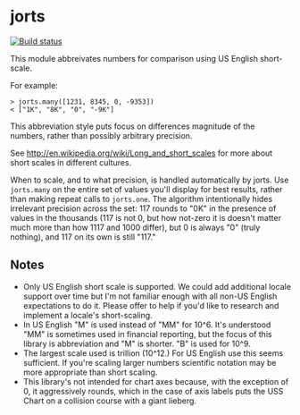 # jorts

[![Build status](https://travis-ci.org/waded/jorts.svg?branch=master)](https://travis-ci.org/waded/jorts)

This module abbreivates numbers for comparison using US English short-scale.

For example:

    > jorts.many([1231, 8345, 0, -9353])
    < ["1K", "8K", "0", "-9K"]

This abbreviation style puts focus on differences magnitude of the numbers,
rather than possibly arbitrary precision.

See <http://en.wikipedia.org/wiki/Long_and_short_scales> for more about short
scales in different cultures.

When to scale, and to what precision, is handled automatically by jorts. Use
`jorts.many` on the entire set of values you'll display for best results, rather
than making repeat calls to `jorts.one`. The algorithm intentionally hides
irrelevant precision across the set: 117 rounds to "0K" in the presence of
values in the thousands (117 is not 0, but how not-zero it is doesn't matter
much more than how 1117 and 1000 differ), but 0 is always "0" (truly nothing),
and 117 on its own is still "117."

## Notes

- Only US English short scale is supported. We could add additional locale
  support over time but I'm not familiar enough with all non-US English
  expectations to do it. Please offer to help if you'd like to research and
  implement a locale's short-scaling.
- In US English "M" is used instead of "MM" for 10^6. It's understood "MM" is
  sometimes used in financial reporting, but the focus of this library is
  abbreviation and "M" is shorter. "B" is used for 10^9.
- The largest scale used is trillion (10^12.) For US English use this seems
  sufficient. If you're scaling larger numbers scientific notation may be more
  appropriate than short scaling.
- This library's not intended for chart axes because, with the exception of 0,
  it aggressively rounds, which in the case of axis labels puts the USS Chart on
  a collision course with a giant lieberg.
